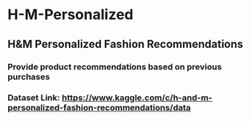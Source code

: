 # H-M-Personalized

## H&M Personalized Fashion Recommendations

### Provide product recommendations based on previous purchases

### Dataset Link: https://www.kaggle.com/c/h-and-m-personalized-fashion-recommendations/data
